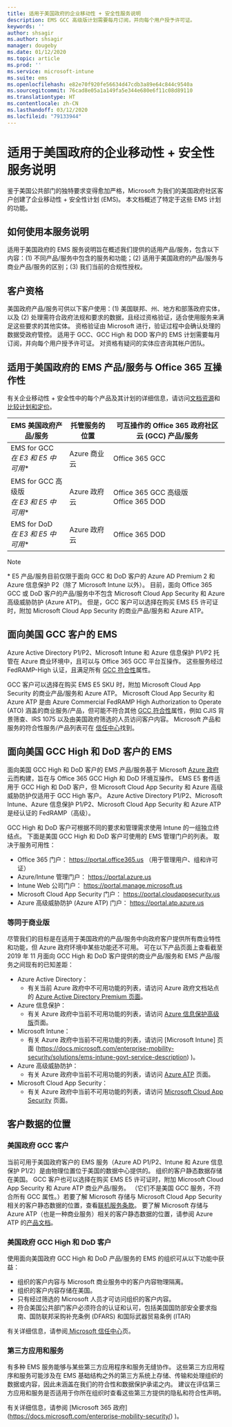 ```yaml
---
title: 适用于美国政府的企业移动性 + 安全性服务说明
description: EMS GCC 高级版计划需要每月订阅，并向每个用户授予许可证。
keywords: ''
author: shsagir
ms.author: shsagir
manager: dougeby
ms.date: 01/12/2020
ms.topic: article
ms.prod: ''
ms.service: microsoft-intune
ms.suite: ems
ms.openlocfilehash: e82e70f920fe56634d47cdb3a89e64c844c9540a
ms.sourcegitcommit: 76cad8e05a1a149fa5e344e680e6f11c08d89110
ms.translationtype: HT
ms.contentlocale: zh-CN
ms.lasthandoff: 03/12/2020
ms.locfileid: "79133944"
---
```

# <a name="enterprise-mobility--security-for-us-government-service-description"></a>适用于美国政府的企业移动性 + 安全性服务说明
鉴于美国公共部门的独特要求变得愈加严格，Microsoft 为我们的美国政府社区客户创建了企业移动性 + 安全性计划 (EMS)。 本文档概述了特定于这些 EMS 计划的功能。

## <a name="how-to-use-this-service-description"></a>如何使用本服务说明
适用于美国政府的 EMS 服务说明旨在概述我们提供的适用产品/服务，包含以下内容：(1) 不同产品/服务中包含的服务和功能；(2) 适用于美国政府的产品/服务与商业产品/服务的区别；(3) 我们当前的合规性授权。

## <a name="customer-eligibility"></a>客户资格
美国政府产品/服务可供以下客户使用：(1) 美国联邦、州、地方和部落政府实体，以及 (2) 处理需符合政府法规和要求的数据，且经过资格验证，适合使用服务来满足这些要求的其他实体。 资格验证由 Microsoft 进行，验证过程中会确认处理的数据受政府管控。 适用于 GCC、GCC High 和 DOD 客户的 EMS 计划需要每月订阅，并向每个用户授予许可证。 对资格有疑问的实体应咨询其帐户团队。 

## <a name="ems-offers-for-us-government-and-office-365-interoperability"></a>适用于美国政府的 EMS 产品/服务与 Office 365 互操作性

有关企业移动性 + 安全性中的每个产品及其计划的详细信息，请访问[文档资源](https://docs.microsoft.com/enterprise-mobility-security/)和[比较计划和定价](https://www.microsoft.com/microsoft-365/enterprise-mobility-security/compare-plans-and-pricing)。

|EMS 美国政府产品/服务|托管服务的位置|可互操作的 Office 365 政府社区云 (GCC) 产品/服务|
|-----------|-----------|-----------|
|EMS for GCC</br>*在 E3 和 E5 中可用**|Azure 商业云|Office 365 GCC|
|EMS for GCC 高级版</br>*在 E3 和 E5 中可用**|Azure 政府云|Office 365 GCC 高级版</br>Office 365 DOD|
|EMS for DoD</br>*在 E3 和 E5 中可用**|Azure 政府云|Office 365 DOD|

> [!Note]
> \* E5 产品/服务目前仅限于面向 GCC 和 DoD 客户的 Azure AD Premium 2 和 Azure 信息保护 P2（除了 Microsoft Intune 以外）。 目前，面向 Office 365 GCC 或 DoD 客户的产品/服务中不包含 Microsoft Cloud App Security 和 Azure 高级威胁防护 (Azure ATP)。  但是，GCC 客户可以选择在购买 EMS E5 许可证时，附加 Microsoft Cloud App Security 的商业产品/服务和 Azure ATP。

## <a name="ems-for-us-gcc-customers"></a>面向美国 GCC 客户的 EMS
Azure Active Directory P1/P2、Microsoft Intune 和 Azure 信息保护 P1/P2 托管在 Azure 商业环境中，且可以与 Office 365 GCC 平台互操作。  这些服务经过 FedRAMP-High 认证，且满足所有 [GCC 符合性](https://docs.microsoft.com/office365/servicedescriptions/office-365-platform-service-description/office-365-us-government/gcc#us-government-community-compliance)属性。

GCC 客户可以选择在购买 EMS E5 SKU 时，附加 Microsoft Cloud App Security 的商业产品/服务和 Azure ATP。 Microsoft Cloud App Security 和 Azure ATP 是由 Azure Commercial FedRAMP High Authorization to Operate (ATO) 涵盖的商业服务/产品，但可能不符合其他 [GCC 符合性](https://docs.microsoft.com/office365/servicedescriptions/office-365-platform-service-description/office-365-us-government/gcc#us-government-community-compliance)属性，例如 CJIS 背景筛查、IRS 1075 以及由美国政府筛选的人员访问客户内容。  Microsoft 产品和服务的符合性服务/产品列表可在 [ 信任中心](https://www.microsoft.com/en-us/trustcenter/compliance/complianceofferings)找到。  

## <a name="ems-for-us-gcc-high-and-dod-customers"></a>面向美国 GCC High 和 DoD 客户的 EMS
面向美国 GCC High 和 DoD 客户的 EMS 产品/服务基于 Microsoft [Azure 政府](https://docs.microsoft.com/azure/azure-government/documentation-government-welcome)云而构建，旨在与 Office 365 GCC High 和 DoD 环境互操作。 EMS E5 套件适用于 GCC High 和 DoD 客户，但 Microsoft Cloud App Security 和 Azure 高级威胁防护仅适用于 GCC High 客户。 Azure Active Directory P1/P2、Microsoft Intune、Azure 信息保护 P1/P2、Microsoft Cloud App Security 和 Azure ATP 是经认证的 FedRAMP（高级）。

GCC High 和 DoD 客户可根据不同的要求和管理需求使用 Intune 的一组独立终结点。 下面是美国 GCC High 和 DoD 客户可使用的 EMS 管理门户的列表。 取决于服务可用性：

- Office 365 门户： https://portal.office365.us （用于管理用户、组和许可证）
- Azure/Intune 管理门户： https://portal.azure.us
- Intune Web 公司门户： https://portal.manage.microsoft.us
- Microsoft Cloud App Security 门户： https://portal.cloudappsecurity.us  
- Azure 高级威胁防护 (Azure ATP) 门户： https://portal.atp.azure.us  

### <a name="parity-with-commercial"></a>等同于商业版 
尽管我们的目标是在适用于美国政府的产品/服务中向政府客户提供所有商业特性和功能，但 Azure 政府环境中某些功能还不可用。 可在以下产品页面上查看截至 2019 年 11 月面向 GCC High 和 DoD 客户提供的商业产品/服务和 EMS 产品/服务之间现有的已知差距： 
- Azure Active Directory： 
  - 有关当前 Azure 政府中不可用功能的列表，请访问 Azure 政府文档站点的 [Azure Active Directory Premium 页面](https://docs.microsoft.com/azure/azure-government/documentation-government-services-securityandidentity#azure-active-directory-premium-p1-and-p2)。 
- Azure 信息保护： 
  - 有关 Azure 政府中当前不可用功能的列表，请访问 [Azure 信息保护高级版](https://docs.microsoft.com/enterprise-mobility-security/solutions/ems-aip-premium-govt-service-description)页面。 
- Microsoft Intune： 
  - 有关 Azure 政府中当前不可用功能的列表，请访问 [Microsoft Intune] 页面 (https://docs.microsoft.com/enterprise-mobility-security/solutions/ems-intune-govt-service-description) )。 
- Azure 高级威胁防护：
  - 有关 Azure 政府中当前不可用功能的列表，请访问 [Azure ATP](https://docs.microsoft.com/enterprise-mobility-security/solutions/ems-azure-atp-govt-service-description) 页面。
- Microsoft Cloud App Security：
  - 有关 Azure 政府中当前不可用功能的列表，请访问 [Microsoft Cloud App Security](https://docs.microsoft.com/enterprise-mobility-security/solutions/ems-cloud-app-security-govt-service-description) 页面。

## <a name="location-of-customer-data"></a>客户数据的位置

### <a name="us-government-gcc-customers"></a>美国政府 GCC 客户
当前可用于美国政府客户的 EMS 服务（Azure AD P1/P2、Intune 和 Azure 信息保护 P1/2）是由物理位置位于美国的数据中心提供的。 组织的客户静态数据存储在美国。 GCC 客户也可以选择在购买 EMS E5 许可证时，附加 Microsoft Cloud App Security 和 Azure ATP 商业产品/服务。 （它们不是美国 GCC 服务，不符合所有 GCC 属性。）若要了解 Microsoft 存储与 Microsoft Cloud App Security 相关的客户静态数据的位置，查看[联机服务条款](https://www.microsoft.com/licensing/product-licensing/products)。 要了解 Microsoft 存储与 Azure ATP（也是一种商业服务）相关的客户静态数据的位置，请参阅 Azure ATP 的[产品文档](https://docs.microsoft.com/azure-advanced-threat-protection/atp-technical-faq#do-i-have-the-flexibility-to-select-where-to-store-my-data)。

### <a name="us-government-gcchigh-and-dod-customers"></a>美国政府 GCC High 和 DoD 客户
使用面向美国政府 GCC High 和 DoD 产品/服务的 EMS 的组织可从以下功能中获益： 
- 组织的客户内容与 Microsoft 商业服务中的客户内容物理隔离。 
- 组织的客户内容存储在美国。 
- 只有经过筛选的 Microsoft 人员才可访问组织的客户内容。 
- 符合美国公共部门客户必须符合的认证和认可，包括美国国防部安全要求指南、国防联邦采购补充条例 (DFARS) 和国际武器贸易条例 (ITAR) 

有关详细信息，请参阅[ Microsoft 信任中心](https://products.office.com/en-us/where-is-your-data-located?ms.officeurl=datamaps&geo=All#office-ContentAreaHeadingTemplate-bkjgypc)页。 

### <a name="third-party-apps-and-services"></a>第三方应用和服务

有多种 EMS 服务能够与某些第三方应用程序和服务无缝协作。 这些第三方应用程序和服务可能涉及在 EMS 基础结构之外的第三方系统上存储、传输和处理组织的数据或内容，因此未涵盖在我们的符合性和数据保护承诺之内。 建议在评估第三方应用和服务是否适用于你所在组织时查看这些第三方提供的隐私和符合性声明。

有关详细信息，请参阅 [Microsoft 365 政府] (https://docs.microsoft.com/enterprise-mobility-security/) )。 